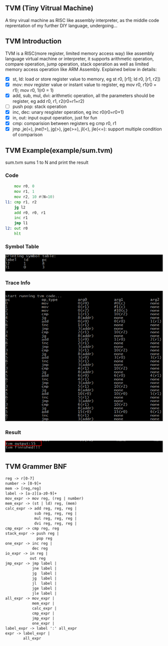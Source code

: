## TVM (Tiny Vitrual Machine)
A tiny virual machine as RISC like assembly interpreter, 
as the middle code reprentation of my further DIY language, 
undergoing...

## TVM Introduction
TVM is a RISC(more register, limited memory access way) like assembly language 
virtual machine or interpreter, it supports arithmetic operation, 
compare operation, jump operation, stack operation as well
as limited memory access operation like ARM Assembly. Explained below in details:

- [x] st, ld: load or store register value to memory, eg st r0, [r1]; ld r0, [r1, r2])
- [x] mov: mov register value or instant value to register, eg mov r0, r1(r0 = r1); mov r0, 1(r0 = 1)
- [x] add, sub, mul, dvi: arithmetic operation, all the parameters should be register, eg add r0, r1, r2(r0=r1+r2)
- [ ] push pop: stack operation 
- [x] inc, dec: unary resgister operation, eg inc r0(r0=r0+1)
- [x] in, out: input ouput operation, just for fun
- [x] cmp: comparision between registers eg cmp r0, r1
- [x] jmp ,je(=), jne(!=), jg(>), jge(>=), jl(<), jle(<=): support multiple condition of comparison 

## TVM Example(example/sum.tvm)
sum.tvm sums 1 to N and print the result
### Code
```asm
    mov r0, 0 
    mov r1, 1
    mov r2, 10 #(N=10)
l1: cmp r1, r2
    jg l2
    add r0, r0, r1
    inc r1
    jmp l1
l2: out r0
    hlt
```
### Symbol Table
![symbol table](./img/symtab.png)
### Trace Info 
![trace info](./img/trace.png)
### Result
![sum result](./img/result.png)



## TVM Grammer BNF 
```
reg -> r[0-7]
number -> [0-9]+
mem -> [reg,reg] 
label -> [a-z][a-z0-9]+
mov_expr -> mov reg, (reg | number)
mem_expr -> (st | ld) reg, (mem)  
calc_expr -> add reg, reg, reg |
             sub reg, reg, reg |
             mul reg, reg, reg |
             dvi reg, reg, reg |
cmp_expr -> cmp reg, reg 
stack_expr -> push reg |
              pop reg
one_expr -> inc reg |
            dec reg 
io_expr -> in reg | 
           out reg
jmp_expr -> jmp label | 
            jne label | 
            jg  label | 
            jg  label | 
            jl  label | 
            jge label | 
            jle label | 
all_expr -> mov_expr |
            mem_expr |
            calc_expr |
            cmp_expr |
            jmp_expr |
            one_expr |
label_expr -> label ':' all_expr
expr -> label_expr | 
        all_expr
```
